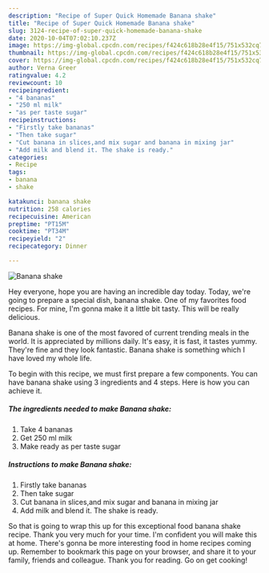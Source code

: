 ```yaml
---
description: "Recipe of Super Quick Homemade Banana shake"
title: "Recipe of Super Quick Homemade Banana shake"
slug: 3124-recipe-of-super-quick-homemade-banana-shake
date: 2020-10-04T07:02:10.237Z
image: https://img-global.cpcdn.com/recipes/f424c618b28e4f15/751x532cq70/banana-shake-recipe-main-photo.jpg
thumbnail: https://img-global.cpcdn.com/recipes/f424c618b28e4f15/751x532cq70/banana-shake-recipe-main-photo.jpg
cover: https://img-global.cpcdn.com/recipes/f424c618b28e4f15/751x532cq70/banana-shake-recipe-main-photo.jpg
author: Verna Greer
ratingvalue: 4.2
reviewcount: 10
recipeingredient:
- "4 bananas"
- "250 ml milk"
- "as per taste sugar"
recipeinstructions:
- "Firstly take bananas"
- "Then take sugar"
- "Cut banana in slices,and mix sugar and banana in mixing jar"
- "Add milk and blend it. The shake is ready."
categories:
- Recipe
tags:
- banana
- shake

katakunci: banana shake 
nutrition: 258 calories
recipecuisine: American
preptime: "PT15M"
cooktime: "PT34M"
recipeyield: "2"
recipecategory: Dinner

---
```



![Banana shake](https://img-global.cpcdn.com/recipes/f424c618b28e4f15/751x532cq70/banana-shake-recipe-main-photo.jpg)

Hey everyone, hope you are having an incredible day today. Today, we're going to prepare a special dish, banana shake. One of my favorites food recipes. For mine, I'm gonna make it a little bit tasty. This will be really delicious.



Banana shake is one of the most favored of current trending meals in the world. It is appreciated by millions daily. It's easy, it is fast, it tastes yummy. They're fine and they look fantastic. Banana shake is something which I have loved my whole life.


To begin with this recipe, we must first prepare a few components. You can have banana shake using 3 ingredients and 4 steps. Here is how you can achieve it.

<!--inarticleads1-->

##### The ingredients needed to make Banana shake:

1. Take 4 bananas
1. Get 250 ml milk
1. Make ready as per taste sugar




<!--inarticleads2-->

##### Instructions to make Banana shake:

1. Firstly take bananas
1. Then take sugar
1. Cut banana in slices,and mix sugar and banana in mixing jar
1. Add milk and blend it. The shake is ready.




So that is going to wrap this up for this exceptional food banana shake recipe. Thank you very much for your time. I'm confident you will make this at home. There's gonna be more interesting food in home recipes coming up. Remember to bookmark this page on your browser, and share it to your family, friends and colleague. Thank you for reading. Go on get cooking!
